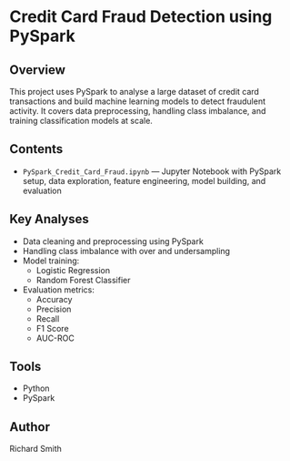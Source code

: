 # Credit Card Fraud Detection using PySpark

## Overview
This project uses PySpark to analyse a large dataset of credit card transactions and build machine learning models to detect fraudulent activity. It covers data preprocessing, handling class imbalance, and training classification models at scale.

## Contents
- `PySpark_Credit_Card_Fraud.ipynb` — Jupyter Notebook with PySpark setup, data exploration, feature engineering, model building, and evaluation

## Key Analyses
- Data cleaning and preprocessing using PySpark
- Handling class imbalance with over and undersampling
- Model training:
  - Logistic Regression
  - Random Forest Classifier
- Evaluation metrics:
  - Accuracy
  - Precision
  - Recall
  - F1 Score
  - AUC-ROC

## Tools
- Python
- PySpark

## Author
Richard Smith